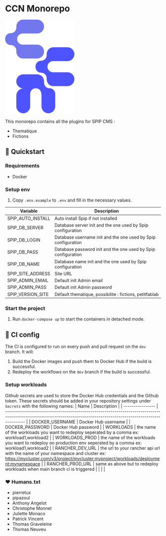 # CCN Monorepo

![](plugins/thematique/th.png)


This monorepo contains all the plugins for SPIP CMS :
- Thematique
- Fictions


## 🚀 Quickstart

### Requirements
- Docker

### Setup env
1. Copy `.env.example` to `.env` and fill in the necessary values.


| Variable          | Description                                                    |
| ----------------- | -------------------------------------------------------------- |
| SPIP_AUTO_INSTALL | Auto install Spip if not installed                             |
| SPIP_DB_SERVER    | Database server init and the one used by Spip configuration    |
| SPIP_DB_LOGIN     | Database username  init and the one used by Spip configuration |
| SPIP_DB_PASS      | Database password init and the one used by Spip configuration  |
| SPIP_DB_NAME      | Database name  init and the one used by Spip configuration     |
| SPIP_SITE_ADDRESS | Site URL                                                       |
| SPIP_ADMIN_EMAIL  | Default init Admin email                                       |
| SPIP_ADMIN_PASS   | Default init  Admin password                                   |
| SPIP_VERSION_SITE | Défault thematique, possibilite : fictions, petitfablab        |


### Start the project
1. Run `docker-compose up` to start the containers in detached mode.



## 🔩 CI config

The CI is configured to run on every push and pull request on the `dev` branch. It will:
1. Build the Docker images and push them to Docker Hub if the build is successful.
2. Redeploy the workflows on the `dev` branch if the build is successful.

### Setup workloads
Github secrets are used to store the Docker Hub credentials and the Github token. These secrets should be added in your repository settings under `Secrets` with the following names:
| Name             | Description                                                                                                                                                            |
| ---------------- | ---------------------------------------------------------------------------------------------------------------------------------------------------------------------- |
| DOCKER_USERNAME  | Docker Hub username                                                                                                                                                    |
| DOCKER_PASSWORD  | Docker Hub password                                                                                                                                                    |
| WORKLOADS        | the name of the workloads you want to redeploy seperated by a comma  ex: workload1,workload2                                                                           |
| WORKLOADS_PROD   | the name of the workloads you want to redeploy on production env seperated by a comma  ex: workload1,workload2                                                         |
| RANCHER_DEV_URL  | the url  to your rancher api url with the name of your namespace and cluster ex: https://mycluster.com/v3/project/mycluster:myproject/workloads/deployment:mynamespace |
| RANCHER_PROD_URL | same as above but to redeploy workloads when main branch ci is triggered                                                                                               |
|                  |                                                                                                                                                                        |

### ❤️ Humans.txt
- pierretux
- pipazoul
- Anthony Angelot
- Christophe Monnet
- Juliette Monaco
- Patrick Vincent
- Thomas Graveleine
- Thomas Neuveu